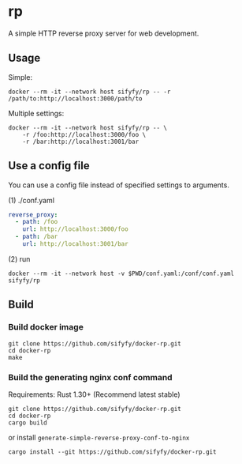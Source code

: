 # rp

A simple HTTP reverse proxy server for web development.

## Usage

Simple:

~~~~shell
docker --rm -it --network host sifyfy/rp -- -r /path/to:http://localhost:3000/path/to
~~~~

Multiple settings:

~~~~shell
docker --rm -it --network host sifyfy/rp -- \
    -r /foo:http://localhost:3000/foo \
    -r /bar:http://localhost:3001/bar
~~~~

## Use a config file

You can use a config file instead of specified settings to arguments.

(1) ./conf.yaml

~~~~yaml
reverse_proxy:
  - path: /foo
    url: http://localhost:3000/foo
  - path: /bar
    url: http://localhost:3001/bar
~~~~

(2) run

~~~~shell
docker --rm -it --network host -v $PWD/conf.yaml:/conf/conf.yaml sifyfy/rp
~~~~

## Build

### Build docker image

~~~~shell
git clone https://github.com/sifyfy/docker-rp.git
cd docker-rp
make
~~~~

### Build the generating nginx conf command

Requirements: Rust 1.30+ (Recommend latest stable)

~~~~shell
git clone https://github.com/sifyfy/docker-rp.git
cd docker-rp
cargo build
~~~~

or install `generate-simple-reverse-proxy-conf-to-nginx`

~~~~shell
cargo install --git https://github.com/sifyfy/docker-rp.git
~~~~
